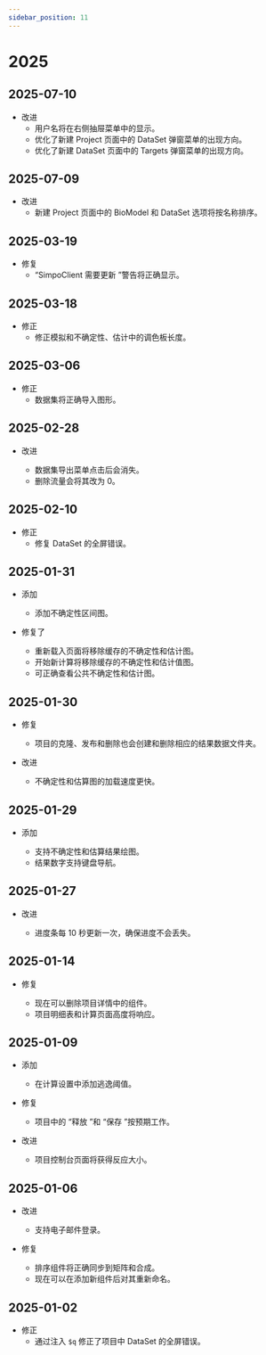 ```yaml
---
sidebar_position: 11
---
```


# 2025

## 2025-07-10

- 改进
  - 用户名将在右侧抽屉菜单中的显示。
  - 优化了新建 Project 页面中的 DataSet 弹窗菜单的出现方向。
  - 优化了新建 DataSet 页面中的 Targets 弹窗菜单的出现方向。

## 2025-07-09

- 改进
  - 新建 Project 页面中的 BioModel 和 DataSet 选项将按名称排序。

## 2025-03-19

- 修复
  - “SimpoClient 需要更新 ”警告将正确显示。

## 2025-03-18

- 修正
  - 修正模拟和不确定性、估计中的调色板长度。

## 2025-03-06

- 修正
  - 数据集将正确导入图形。

## 2025-02-28

- 改进

  - 数据集导出菜单点击后会消失。
  - 删除流量会将其改为 0。

## 2025-02-10

- 修正
  - 修复 DataSet 的全屏错误。

## 2025-01-31

- 添加

  - 添加不确定性区间图。

- 修复了

  - 重新载入页面将移除缓存的不确定性和估计图。
  - 开始新计算将移除缓存的不确定性和估计值图。
  - 可正确查看公共不确定性和估计图。

## 2025-01-30

- 修复

  - 项目的克隆、发布和删除也会创建和删除相应的结果数据文件夹。

- 改进

  - 不确定性和估算图的加载速度更快。

## 2025-01-29

- 添加

  - 支持不确定性和估算结果绘图。
  - 结果数字支持键盘导航。

## 2025-01-27

- 改进

  - 进度条每 10 秒更新一次，确保进度不会丢失。

## 2025-01-14

- 修复

  - 现在可以删除项目详情中的组件。
  - 项目明细表和计算页面高度将响应。

## 2025-01-09

- 添加

  - 在计算设置中添加逃逸阈值。

- 修复

  - 项目中的 “释放 ”和 “保存 ”按预期工作。

- 改进

  - 项目控制台页面将获得反应大小。

## 2025-01-06

- 改进

  - 支持电子邮件登录。

- 修复
  - 排序组件将正确同步到矩阵和合成。
  - 现在可以在添加新组件后对其重新命名。

## 2025-01-02

- 修正
  - 通过注入 `$q` 修正了项目中 DataSet 的全屏错误。
